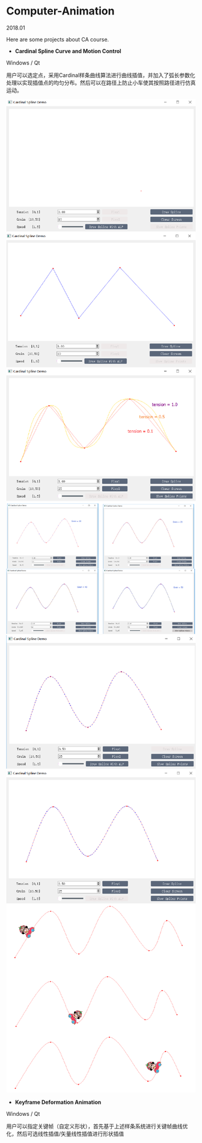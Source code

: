 # Computer-Animation
2018.01

Here are some projects about CA course.

+ __Cardinal Spline Curve and Motion Control__

Windows / Qt

用户可以选定点，采用Cardinal样条曲线算法进行曲线插值，并加入了弧长参数化处理以实现插值点的均匀分布。然后可以在路径上防止小车使其按照路径进行仿真运动。

![main](https://raw.githubusercontent.com/Insecty/Computer-Animation/master/Cardinal%20Spline%20Curve%20and%20Motion%20Control/img/main.png)
![choosepoints](https://raw.githubusercontent.com/Insecty/Computer-Animation/master/Cardinal%20Spline%20Curve%20and%20Motion%20Control/img/choosepoints.png)
![createCurve](https://raw.githubusercontent.com/Insecty/Computer-Animation/master/Cardinal%20Spline%20Curve%20and%20Motion%20Control/img/createCurve.png)
![changeGrain](https://raw.githubusercontent.com/Insecty/Computer-Animation/master/Cardinal%20Spline%20Curve%20and%20Motion%20Control/img/changeGrain.png)
![曲线参数化](https://raw.githubusercontent.com/Insecty/Computer-Animation/master/Cardinal%20Spline%20Curve%20and%20Motion%20Control/img/参数化.png)
![无曲线参数化](https://raw.githubusercontent.com/Insecty/Computer-Animation/master/Cardinal%20Spline%20Curve%20and%20Motion%20Control/img/非参数化.png)
![motion](https://raw.githubusercontent.com/Insecty/Computer-Animation/master/Cardinal%20Spline%20Curve%20and%20Motion%20Control/img/motion.png)

+ __Keyframe Deformation Animation__

Windows / Qt

用户可以指定关键帧（自定义形状），首先基于上述样条系统进行关键帧曲线优化，然后可选线性插值/矢量线性插值进行形状插值

